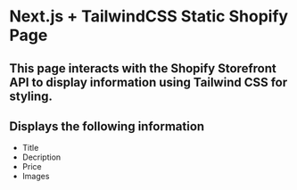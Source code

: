 # Next.js + TailwindCSS Static Shopify Page 

## This page interacts with the Shopify Storefront API to display information using Tailwind CSS for styling. 

## Displays the following information
- Title
- Decription
- Price 
- Images 
